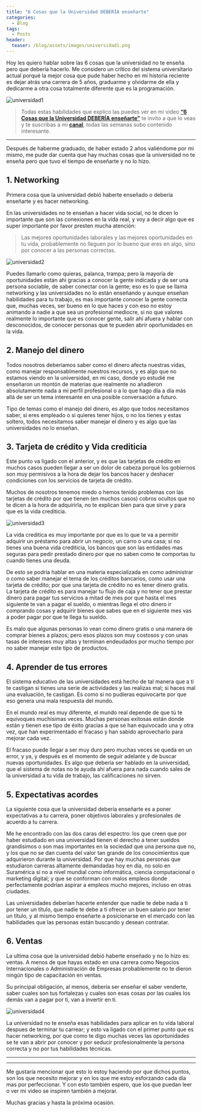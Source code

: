```yaml
---
title: "6 Cosas que la Universidad DEBERÍA enseñarte"
categories:
  - Blog
tags:
  - Posts
header:
  teaser: /blog/assets/images/universidad1.png
---
```


Hoy les quiero hablar sobre las 6 cosas que la universidad no te enseña pero que debería hacerlo. Me considero un crítico del sistema universitario actual porqué la mejor cosa que pude haber hecho en mi historia reciente es dejar atrás una carrera de 5 años, graduarme y olvidarme de ella y dedicarme a otra cosa totalmente diferente que es la programación.

![universidad1](/blog/assets/images/universidad1.png)

> Todas estas habilidades que explico las puedes ver en mi video [**“6 Cosas que la Universidad DEBERÍA enseñarte”**](https://www.youtube.com/watch?v=TH5qR3WSS24) te invito a que lo veas y te suscribas a mi [**canal**](https://youtube.com/FabianHackerNomada), todas las semanas subo contenido interesante.

---

Después de haberme graduado, de haber estado 2 años valiéndome por mi mismo, me pude dar cuenta que hay muchas cosas que la universidad no te enseña pero que tuvo el tiempo de enseñarte y no lo hizo.

## 1. Networking
Primera cosa que la universidad debió haberte enseñado o debería enseñarte y es hacer networking.

En las universidades no te enseñan a hacer vida social, no te dicen lo importante que son las conexiones en la vida real, y voy a decir algo que es super importante por favor presten mucha atención:
> Las mejores oportunidades laborales y las mejores oportunidades en tu vida, probablemente no lleguen por lo bueno que eres en algo, sino por conocer a las personas correctas.

![universidad2](/blog/assets/images/universidad2.png)

Puedes llamarlo como quieras, palanca, trampa; pero la mayoría de oportunidades están ahí gracias a conocer la gente indicada y de ser una persona sociable, de saber conectar con la gente; eso es lo que se llama networking y las universidades no lo están enseñando y aunque enseñan habilidades para tu trabajo, es mas importante conocer la gente correcta que, muchas veces, ser bueno en lo que haces y con eso no estoy animando a nadie a que sea un profesional mediocre, si no que valores realmente lo importante que es conocer gente, salir ahí afuera y hablar con desconocidos, de conocer personas que te pueden abrir oportunidades en la vida.

## 2. Manejo del dinero
Todos nosotros deberíamos saber como el dinero afecta nuestras vidas, como manejar responsablmente nuestros recursos, y es algo que no estamos viendo en la universidad, en mi caso, donde yo estudié me enseñaron un montón de materias que realmente no añadieron absolutamente nada a mi perfil profesional o a lo que hago día a día más allá de ser un tema interesante en una posible conversación a futuro.

Tipo de temas como el manejo del dinero, es algo que todos necesitamos saber, si eres empleado o si quieres tener hijos, o no los tienes y estas soltero, todos necesitamos saber manejar el dinero y es algo que las universidades no lo enseñan.

## 3. Tarjeta de crédito y Vida crediticia

Este punto va ligado con el anterior, y es que las tarjetas de crédito en muchos casos pueden llegar a ser un dolor de cabeza porqué los gobiernos son muy permisivos a la hora de dejar los bancos hacer y deshacer condiciones con los servicios de tarjeta de crédito.

Muchos de nosotros tenemos miedo o hemos tenido problemas con las tarjetas de crédito por que tienen (en muchos casos) cobros ocultos que no te dicen a la hora de adquirirla, no te explican bien para que sirve y para que es la vida crediticia.

![universidad3](/blog/assets/images/universidad3.png)

La vida creditica es muy importante por que es lo que te va a permitir adquirir un préstamo para abrir un negocio, un carro o una casa; si no tienes una buena vida crediticia, los bancos que son las entidades mas seguras para pedir prestado dinero por que no saben como te comportas tu cuando tienes una deuda.

De esto se podría hablar en una materia especializada en como administrar o como saber manejar el tema de los créditos bancarios, como usar una tarjeta de crédito; por que una tarjeta de crédito no es tener dinero gratis. La tarjeta de crédito es para manejar tu flujo de caja y no tener que prestar dinero para pagar tus servicios a mitad de mes por que hasta el mes siguiente te van a pagar el sueldo, o mientras llega el otro dinero ir comprando cosas y adquirir bienes que sabes que en el siguiente mes vas a poder pagar por que te llega tu sueldo.

Es malo que algunas personas lo vean como dinero gratis o una manera de comprar bienes a plazos; pero esos plazos son muy costosos y con unas tasas de intereses muy altas y terminan endeudados por mucho tiempo por no saber manejar este tipo de productos.

## 4. Aprender de tus errores
El sistema educativo de las universidades está hecho de tal manera que a ti te castigan si tienes una serie de actividades y las realizas mal; si haces mal una evaluación, te castigan. Es como si no pudieras equivocarte por que eso genera una mala respuesta del mundo.

En el mundo real es muy diferente, el mundo real depende de que tú te equivoques muchísimas veces. Muchas personas exitosas están donde están y tienen ese tipo de éxito gracias a que se han equivocado una y otra vez, que han experimentado el fracaso y han sabido aprovecharlo para mejorar cada vez.

El fracaso puede llegar a ser muy duro pero muchas veces se queda en un error, y ya, y después es el momento de seguir adelante y de buscar nuevas oportunidades. Es algo que debería ser hablado en la universidad, que el sistema de notas no te ayuda ahí afuera para nada cuando sales de la universidad a tu vida de trabajo, las calificaciones no sirven.

## 5. Expectativas acordes
La siguiente cosa que la universidad debería enseñarte es a poner expectativas a tu carrera, poner objetivos laborales y profesionales de acuerdo a tu carrera.

Me he encontrado con las dos caras del espectro: los que creen que por haber estudiado en una universidad tienen el derecho a tener sueldos grandísimos o son mas importantes en la sociedad que una persona que no, y los que no se dan cuenta del valor tan grande de los conocimientos que adquirieron durante la universidad. Por que hay muchas personas que estudiaron carreras altamente demandadas hoy en día, no solo en Suramérica si no a nivel mundial como informática, ciencia computacional o marketing digital; y que se conforman con malos empleos donde perfectamente podrían aspirar a empleos mucho mejores, incluso en otras ciudades.

Las universidades deberían hacerte entender que nadie te debe nada a ti por tener un título, que nadie te debe a ti ofrecer un buen salario por tener un título, y al mismo tiempo enseñarte a posicionarse en el mercado con las habilidades que las personas están buscando y desean contratar.

## 6. Ventas
La ultima cosa que la universidad debió haberte enseñado y no lo hizo es: ventas. A menos de que hayas estado en una carrera como Negocios Internacionales o Administración de Empresas probablemente no te dieron ningún tipo de capacitación en ventas.

Su principal obligación, al menos, debería ser enseñar el saber venderte, saber cuales son tus fortalezas y cuales son esas cosas por las cuales los demás van a pagar por ti, van a invertir en ti.

![universidad4](/blog/assets/images/universidad4.png)

La universidad no te enseña esas habilidades para aplicar en tu vida laboral despues de terminar tu carrear; y esto va ligado con el primer punto que es hacer networking, por que como te digo muchas veces las oportunidades se te van a abrir por conocer y por seducir profesionalmente la persona correcta y no por tus habilidades técnicas.

---
---

Me gustaría mencionar que esto lo estoy haciendo por que dichos puntos, son los que necesito mejorar y en los que me estoy esforzando cada día mas por perfeccionar. Y con esto también espero, que los que puedan leer o ver mi video se inspiren también a mejorar.

Muchas gracias y hasta la próxima ocasión.
